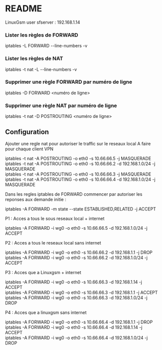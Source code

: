 # README
LinuxGsm user sfserver : 192.168.1.14

### Lister les règles de FORWARD
iptables -L FORWARD --line-numbers -v

### Lister les règles de NAT
iptables -t nat -L --line-numbers -v

### Supprimer une règle FORWARD par numéro de ligne
iptables -D FORWARD <numéro de ligne>

### Supprimer une règle NAT par numéro de ligne
iptables -t nat -D POSTROUTING <numéro de ligne>

## Configuration  

Ajouter une regle nat pour autoriser le traffic sur le reseaux local
A faire pour chaque client VPN  

iptables -t nat -A POSTROUTING -o eth0 -s 10.66.66.5 -j MASQUERADE  
iptables -t nat -A POSTROUTING -o eth0 -s 10.66.66.2 -d 192.168.1.0/24 -j MASQUERADE  
iptables -t nat -A POSTROUTING -o eth0 -s 10.66.66.3 -j MASQUERADE  
iptables -t nat -A POSTROUTING -o eth0 -s 10.66.66.4 -d 192.168.1.0/24 -j MASQUERADE  

Dans les regles iptables de FORWARD commencer par autoriser les reponses aux demande initie :

iptables -A FORWARD -m state --state ESTABLISHED,RELATED -j ACCEPT

P1 : Acces a tous le sous reseaux local + internet

iptables -A FORWARD -i wg0 -o eth0 -s 10.66.66.5 -d 192.168.1.0/24 -j ACCEPT  

P2 : Acces a tous le reseaux local sans internet

iptables -A FORWARD -i wg0 -o eth0 -s 10.66.66.2 -d 192.168.1.1 -j DROP  
iptables -A FORWARD -i wg0 -o eth0 -s 10.66.66.2 -d 192.168.1.0/24 -j ACCEPT  

P3 : Acces que a Linuxgsm + internet

iptables -A FORWARD -i wg0 -o eth0 -s 10.66.66.3 -d 192.168.1.14 -j ACCEPT  
iptables -A FORWARD -i wg0 -o eth0 -s 10.66.66.3 -d 192.168.1.1 -j ACCEPT  
iptables -A FORWARD -i wg0 -o eth0 -s 10.66.66.3 -d 192.168.1.0/24 -j DROP  

P4 : Acces que a linuxgsm sans internet

iptables -A FORWARD -i wg0 -o eth0 -s 10.66.66.4 -d 192.168.1.1 -j DROP  
iptables -A FORWARD -i wg0 -o eth0 -s 10.66.66.4 -d 192.168.1.14 -j ACCEPT  
iptables -A FORWARD -i wg0 -o eth0 -s 10.66.66.4 -d 192.168.1.0/24 -j DROP  

